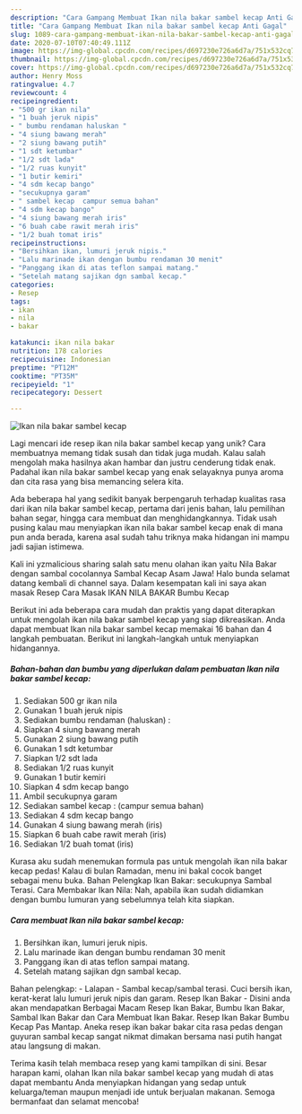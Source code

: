```yaml
---
description: "Cara Gampang Membuat Ikan nila bakar sambel kecap Anti Gagal"
title: "Cara Gampang Membuat Ikan nila bakar sambel kecap Anti Gagal"
slug: 1089-cara-gampang-membuat-ikan-nila-bakar-sambel-kecap-anti-gagal
date: 2020-07-10T07:40:49.111Z
image: https://img-global.cpcdn.com/recipes/d697230e726a6d7a/751x532cq70/ikan-nila-bakar-sambel-kecap-foto-resep-utama.jpg
thumbnail: https://img-global.cpcdn.com/recipes/d697230e726a6d7a/751x532cq70/ikan-nila-bakar-sambel-kecap-foto-resep-utama.jpg
cover: https://img-global.cpcdn.com/recipes/d697230e726a6d7a/751x532cq70/ikan-nila-bakar-sambel-kecap-foto-resep-utama.jpg
author: Henry Moss
ratingvalue: 4.7
reviewcount: 4
recipeingredient:
- "500 gr ikan nila"
- "1 buah jeruk nipis"
- " bumbu rendaman haluskan "
- "4 siung bawang merah"
- "2 siung bawang putih"
- "1 sdt ketumbar"
- "1/2 sdt lada"
- "1/2 ruas kunyit"
- "1 butir kemiri"
- "4 sdm kecap bango"
- "secukupnya garam"
- " sambel kecap  campur semua bahan"
- "4 sdm kecap bango"
- "4 siung bawang merah iris"
- "6 buah cabe rawit merah iris"
- "1/2 buah tomat iris"
recipeinstructions:
- "Bersihkan ikan, lumuri jeruk nipis."
- "Lalu marinade ikan dengan bumbu rendaman 30 menit"
- "Panggang ikan di atas teflon sampai matang."
- "Setelah matang sajikan dgn sambal kecap."
categories:
- Resep
tags:
- ikan
- nila
- bakar

katakunci: ikan nila bakar 
nutrition: 178 calories
recipecuisine: Indonesian
preptime: "PT12M"
cooktime: "PT35M"
recipeyield: "1"
recipecategory: Dessert

---
```



![Ikan nila bakar sambel kecap](https://img-global.cpcdn.com/recipes/d697230e726a6d7a/751x532cq70/ikan-nila-bakar-sambel-kecap-foto-resep-utama.jpg)

Lagi mencari ide resep ikan nila bakar sambel kecap yang unik? Cara membuatnya memang tidak susah dan tidak juga mudah. Kalau salah mengolah maka hasilnya akan hambar dan justru cenderung tidak enak. Padahal ikan nila bakar sambel kecap yang enak selayaknya punya aroma dan cita rasa yang bisa memancing selera kita.

Ada beberapa hal yang sedikit banyak berpengaruh terhadap kualitas rasa dari ikan nila bakar sambel kecap, pertama dari jenis bahan, lalu pemilihan bahan segar, hingga cara membuat dan menghidangkannya. Tidak usah pusing kalau mau menyiapkan ikan nila bakar sambel kecap enak di mana pun anda berada, karena asal sudah tahu triknya maka hidangan ini mampu jadi sajian istimewa.

Kali ini yzmalicious sharing salah satu menu olahan ikan yaitu Nila Bakar dengan sambal cocolannya Sambal Kecap Asam Jawa! Halo bunda selamat datang kembali di channel saya. Dalam kesempatan kali ini saya akan masak Resep Cara Masak IKAN NILA BAKAR Bumbu Kecap


Berikut ini ada beberapa cara mudah dan praktis yang dapat diterapkan untuk mengolah ikan nila bakar sambel kecap yang siap dikreasikan. Anda dapat membuat Ikan nila bakar sambel kecap memakai 16 bahan dan 4 langkah pembuatan. Berikut ini langkah-langkah untuk menyiapkan hidangannya.

<!--inarticleads1-->

##### Bahan-bahan dan bumbu yang diperlukan dalam pembuatan Ikan nila bakar sambel kecap:

1. Sediakan 500 gr ikan nila
1. Gunakan 1 buah jeruk nipis
1. Sediakan  bumbu rendaman (haluskan) :
1. Siapkan 4 siung bawang merah
1. Gunakan 2 siung bawang putih
1. Gunakan 1 sdt ketumbar
1. Siapkan 1/2 sdt lada
1. Sediakan 1/2 ruas kunyit
1. Gunakan 1 butir kemiri
1. Siapkan 4 sdm kecap bango
1. Ambil secukupnya garam
1. Sediakan  sambel kecap : (campur semua bahan)
1. Sediakan 4 sdm kecap bango
1. Gunakan 4 siung bawang merah (iris)
1. Siapkan 6 buah cabe rawit merah (iris)
1. Sediakan 1/2 buah tomat (iris)


Kurasa aku sudah menemukan formula pas untuk mengolah ikan nila bakar kecap pedas! Kalau di bulan Ramadan, menu ini bakal cocok banget sebagai menu buka. Bahan Pelengkap Ikan Bakar: secukupnya Sambal Terasi. Cara Membakar Ikan Nila: Nah, apabila ikan sudah didiamkan dengan bumbu lumuran yang sebelumnya telah kita siapkan. 

<!--inarticleads2-->

##### Cara membuat Ikan nila bakar sambel kecap:

1. Bersihkan ikan, lumuri jeruk nipis.
1. Lalu marinade ikan dengan bumbu rendaman 30 menit
1. Panggang ikan di atas teflon sampai matang.
1. Setelah matang sajikan dgn sambal kecap.


Bahan pelengkap: - Lalapan - Sambal kecap/sambal terasi. Cuci bersih ikan, kerat-kerat lalu lumuri jeruk nipis dan garam. Resep Ikan Bakar - Disini anda akan mendapatkan Berbagai Macam Resep Ikan Bakar, Bumbu Ikan Bakar, Sambal Ikan Bakar dan Cara Membuat Ikan Bakar. Resep Ikan Bakar Bumbu Kecap Pas Mantap. Aneka resep ikan bakar bakar cita rasa pedas dengan guyuran sambal kecap sangat nikmat dimakan bersama nasi putih hangat atau langsung di makan. 

Terima kasih telah membaca resep yang kami tampilkan di sini. Besar harapan kami, olahan Ikan nila bakar sambel kecap yang mudah di atas dapat membantu Anda menyiapkan hidangan yang sedap untuk keluarga/teman maupun menjadi ide untuk berjualan makanan. Semoga bermanfaat dan selamat mencoba!
